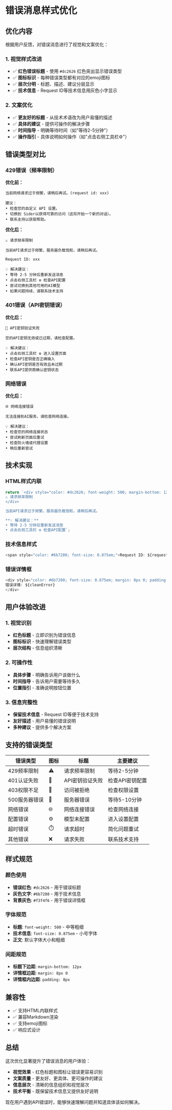 # 错误消息样式优化

## 优化内容

根据用户反馈，对错误消息进行了视觉和文案优化：

### 1. 视觉样式改进
- ✅ **红色错误标题** - 使用 `#dc2626` 红色突出显示错误类型
- ✅ **图标标识** - 每种错误类型都有对应的emoji图标
- ✅ **层次分明** - 标题、描述、建议分层显示
- ✅ **技术信息** - Request ID等技术信息用灰色小字显示

### 2. 文案优化
- ✅ **更友好的标题** - 从技术术语改为用户易懂的描述
- ✅ **具体的建议** - 提供可操作的解决步骤
- ✅ **时间指导** - 明确等待时间（如"等待2-5分钟"）
- ✅ **操作指引** - 具体说明如何操作（如"点击右侧工具栏⚙️"）

## 错误类型对比

### 429错误（频率限制）

**优化前：**
```
当前网络请求过于频繁，请稍后再试。(request id: xxx)

建议：
• 检查您的自定义 API 设置。
• 切换到 Sider以获得可靠的访问（这将开始一个新的对话）。
• 联系支持以获取帮助。
```

**优化后：**
```
⚠️ 请求频率限制

当前API请求过于频繁，服务器负载饱和，请稍后再试。

Request ID: xxx

💡 解决建议：
• 等待 2-5 分钟后重新发送消息
• 点击右侧工具栏 ⚙️ 检查API配置
• 尝试切换到其他可用的AI模型
• 如果问题持续，请联系技术支持
```

### 401错误（API密钥错误）

**优化后：**
```
🔑 API密钥验证失败

您的API密钥无效或已过期，请检查配置。

💡 解决建议：
• 点击右侧工具栏 ⚙️ 进入设置页面
• 检查API密钥是否正确输入
• 确认API密钥是否有效且未过期
• 联系API提供商确认密钥状态
```

### 网络错误

**优化后：**
```
🌐 网络连接错误

无法连接到AI服务，请检查网络连接。

💡 解决建议：
• 检查您的网络连接状态
• 尝试刷新页面后重试
• 检查防火墙或代理设置
• 稍后重新尝试
```

## 技术实现

### HTML样式内联
```typescript
return `<div style="color: #dc2626; font-weight: 500; margin-bottom: 12px;">
⚠️ 请求频率限制
</div>

当前API请求过于频繁，服务器负载饱和，请稍后再试。

**💡 解决建议：**
• 等待 2-5 分钟后重新发送消息
• 点击右侧工具栏 ⚙️ 检查API配置`;
```

### 技术信息样式
```typescript
<span style="color: #6b7280; font-size: 0.875em;">Request ID: ${requestId}</span>
```

### 错误详情框
```typescript
<div style="color: #6b7280; font-size: 0.875em; margin: 8px 0; padding: 8px; background: #f3f4f6; border-radius: 4px;">
错误详情: ${cleanError}
</div>
```

## 用户体验改进

### 1. 视觉识别
- **红色标题** - 立即识别为错误信息
- **图标标识** - 快速理解错误类型
- **层次结构** - 信息组织清晰

### 2. 可操作性
- **具体步骤** - 明确告诉用户该做什么
- **时间指导** - 告诉用户需要等待多久
- **位置指引** - 准确说明按钮位置

### 3. 信息完整性
- **保留技术信息** - Request ID等便于技术支持
- **友好描述** - 用户易懂的错误说明
- **多种建议** - 提供多个解决方案

## 支持的错误类型

| 错误类型 | 图标 | 标题 | 主要建议 |
|---------|------|------|----------|
| 429频率限制 | ⚠️ | 请求频率限制 | 等待2-5分钟 |
| 401认证失败 | 🔑 | API密钥验证失败 | 检查API密钥配置 |
| 403权限不足 | 🚫 | 访问被拒绝 | 检查权限设置 |
| 500服务器错误 | 🔧 | 服务器错误 | 等待5-10分钟 |
| 网络错误 | 🌐 | 网络连接错误 | 检查网络连接 |
| 配置错误 | ⚙️ | 模型未配置 | 进入设置配置 |
| 超时错误 | ⏱️ | 请求超时 | 简化问题重试 |
| 其他错误 | ❌ | 请求失败 | 联系技术支持 |

## 样式规范

### 颜色使用
- **错误红色**: `#dc2626` - 用于错误标题
- **灰色文字**: `#6b7280` - 用于技术信息
- **背景灰色**: `#f3f4f6` - 用于错误详情框

### 字体规范
- **标题**: `font-weight: 500` - 中等粗细
- **技术信息**: `font-size: 0.875em` - 小号字体
- **正文**: 默认字体大小和粗细

### 间距规范
- **标题下边距**: `margin-bottom: 12px`
- **详情框边距**: `margin: 8px 0`
- **详情框内边距**: `padding: 8px`

## 兼容性

- ✅ 支持HTML内联样式
- ✅ 兼容Markdown渲染
- ✅ 支持emoji图标
- ✅ 响应式设计

## 总结

这次优化显著提升了错误消息的用户体验：

- **视觉效果** - 红色标题和图标让错误更容易识别
- **文案质量** - 更友好、更具体、更可操作的建议
- **信息层次** - 清晰的信息组织和视觉层次
- **技术平衡** - 既保留技术信息又提供友好说明

现在用户遇到API错误时，能够快速理解问题并知道具体该如何解决。
